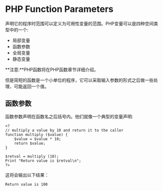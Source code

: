 # PHP Function Parameters

声明它的程序时范围可以定义为可用性变量的范围。PHP变量可以是四种空间类型中的一个:

* 局部变量
* 函数参数
* 全局变量
* 静态变量

**注意:**PHP函数将在PHP函数章节详细介绍。

但是简短的函数是一个小单位的程序，它可以采取输入参数的形式之后做一些处理，可能返回一个值。

## 函数参数
 
函数参数声明在函数名之后括号内。他们就像一个典型的变量声明:
	
	<?
	// multiply a value by 10 and return it to the caller
	function multiply ($value) {
	    $value = $value * 10;
	    return $value;
	}
	
	$retval = multiply (10);
	Print "Return value is $retval\n";
	?>

这将会输出以下结果：

	Return value is 100

    


